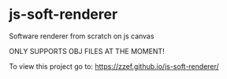 # js-soft-renderer
Software renderer from scratch on js canvas

ONLY SUPPORTS OBJ FILES AT THE MOMENT!

To view this project go to: https://zzef.github.io/js-soft-renderer/
